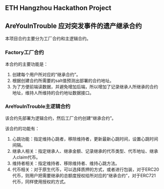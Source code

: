 ## ETH Hangzhou Hackathon Project

## AreYouInTrouble 应对突发事件的遗产继承合约

本项目合约主要分为工厂合约和主逻辑合约。

### Factory工厂合约

本合约的主要功能是：
1. 创建每个用户所对应的“继承合约”。
2. 根据创建合约所需要的salt值预测出部署的合约地址。
3. 为了方便前端读数据，并避免增加后端，所以增加了记录继承人所继承的合约地址，维持人所维持的合约地址数据接口。

### AreYouInTrouble主逻辑合约

该合约先部署为逻辑合约，然后工厂合约创建“继承合约”。

该合约的功能有：
1. 心跳功能：指定维持心跳者，移除维持者，更新最新心跳时间，设置心跳时间间隔。
2. 继承人相关：指定继承人、继承金额、记录继承的代币类型、代币地址、继承人claim代币。
3. 维持者相关：指定维持者、移除维持者、维持心跳方法。
4. 代币相关：对于原生代币，可以选择质押的方式，或者进行包装，对于ERC20代币，则用户把需要继承的总额度授权给所对应的“继承合约”，对于ERC721代币，同样使用授权的方式。